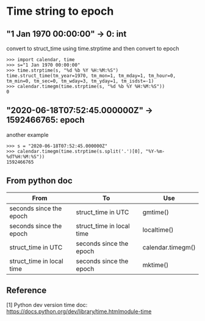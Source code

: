 # Time string to epoch
## "1 Jan 1970 00:00:00" -> 0: int

convert to struct_time using time.strptime and then convert to epoch

```
>>> import calendar, time
>>> s="1 Jan 1970 00:00:00"
>>> time.strptime(s, "%d %b %Y %H:%M:%S")
time.struct_time(tm_year=1970, tm_mon=1, tm_mday=1, tm_hour=0, tm_min=0, tm_sec=0, tm_wday=3, tm_yday=1, tm_isdst=-1)
>>> calendar.timegm(time.strptime(s, "%d %b %Y %H:%M:%S"))
0
```

## "2020-06-18T07:52:45.000000Z" -> 1592466765: epoch

another example

```
>>> s = "2020-06-18T07:52:45.000000Z"
>>> calendar.timegm(time.strptime(s.split('.')[0], "%Y-%m-%dT%H:%M:%S"))
1592466765
```

## From python doc
| From | To | Use |
| ---- | -- | --- |
| seconds since the epoch | struct_time in UTC | gmtime() |
| seconds since the epoch | struct_time in local time | localtime() |
| struct_time in UTC | seconds since the epoch | calendar.timegm() |
| struct_time in local time | seconds since the epoch | mktime() |

## Reference
[1] Python dev version time doc: https://docs.python.org/dev/library/time.htmlmodule-time